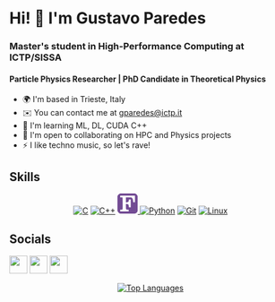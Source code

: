 # Hi! 👋 I'm Gustavo Paredes
<!-- # Hi ![](https://user-images.githubusercontent.com/18350557/176309783-0785949b-9127-417c-8b55-ab5a4333674e.gif) I'm Gustavo Paredes
============================================================ -->

### Master's student in High-Performance Computing at ICTP/SISSA  
#### Particle Physics Researcher | PhD Candidate in Theoretical Physics  

- 🌍 I'm based in Trieste, Italy  
- ✉️ You can contact me at [gparedes@ictp.it](mailto:gparedes@ictp.it)  
- 🧠 I'm learning ML, DL, CUDA C++  
- 🤝 I'm open to collaborating on HPC and Physics projects  
- ⚡ I like techno music, so let's rave!  

<!-- [![GitHub followers](https://img.shields.io/github/followers/gustavo137?logo=github&style=for-the-badge&color=0891b2&labelColor=1c1917)](https://github.com/gustavo137) -->

## Skills

<p align="center">
<a href="https://docs.microsoft.com/en-us/cpp/?view=msvc-170" target="_blank"><img src="https://raw.githubusercontent.com/danielcranney/readme-generator/main/public/icons/skills/c-colored.svg" width="36" height="36" alt="C" /></a>
<a href="https://docs.microsoft.com/en-us/cpp/?view=msvc-170" target="_blank"><img src="https://raw.githubusercontent.com/danielcranney/readme-generator/main/public/icons/skills/cplusplus-colored.svg" width="36" height="36" alt="C++" /></a>
<a href="https://fortran-lang.org/" target="_blank">
  <img src="https://raw.githubusercontent.com/devicons/devicon/master/icons/fortran/fortran-original.svg" width="36" height="36" alt="Fortran" />
</a>
<a href="https://www.python.org/" target="_blank"><img src="https://raw.githubusercontent.com/danielcranney/readme-generator/main/public/icons/skills/python-colored.svg" width="36" height="36" alt="Python" /></a>
<a href="https://git-scm.com/" target="_blank"><img src="https://raw.githubusercontent.com/danielcranney/readme-generator/main/public/icons/skills/git-colored.svg" width="36" height="36" alt="Git" /></a>
<!-- <a href="https://www.gnu.org/software/bash/" target="_blank"><img src="https://raw.githubusercontent.com/danielcranney/readme-generator/main/public/icons/skills/gnubash.svg" width="36" height="36" alt="GNU Bash" /></a> -->
<!-- <a href="https://www.docker.com/" target="_blank"><img src="https://raw.githubusercontent.com/danielcranney/readme-generator/main/public/icons/skills/docker-colored.svg" width="36" height="36" alt="Docker" /></a> -->
<a href="https://www.linux.org" target="_blank"><img src="https://raw.githubusercontent.com/danielcranney/readme-generator/main/public/icons/skills/linux-colored.svg" width="36" height="36" alt="Linux" /></a>
<!-- <a href="https://pytorch.org/" target="_blank"><img src="https://raw.githubusercontent.com/danielcranney/readme-generator/main/public/icons/skills/pytorch-colored.svg" width="36" height="36" alt="PyTorch" /></a> -->
</p>

## Socials

<p align="left">
<a href="https://www.github.com/gustavo137" target="_blank"> <img src="https://raw.githubusercontent.com/danielcranney/readme-generator/main/public/icons/socials/github.svg" width="32" height="32" /></a>
<a href="http://www.instagram.com/kush_137/" target="_blank"> <img src="https://raw.githubusercontent.com/danielcranney/readme-generator/main/public/icons/socials/instagram.svg" width="32" height="32" /></a>
<a href="https://www.linkedin.com/in/gustavo-paredes-torres-8044b81a2/" target="_blank"> <img src="https://raw.githubusercontent.com/danielcranney/readme-generator/main/public/icons/socials/linkedin.svg" width="32" height="32" /></a>
</p>

<!-- ## Badges -->

<!-- ### My GitHub Stats -->
<p alingn="center">
  <!-- <a href="http://www.github.com/gustavo137"><img src="https://github-readme-stats.vercel.app/api?username=gustavo137&show_icons=true&count_private=true&title_color=0891b2&text_color=ffffff&icon_color=0891b2&bg_color=1c1917&hide_border=true" alt="gustavo137's GitHub stats" /></a> -->
  <!-- <a href="http://www.github.com/gustavo137"><img src="https://github-readme-streak-stats.herokuapp.com/?user=gustavo137&stroke=ffffff&background=1c1917&ring=0891b2&fire=0891b2&currStreakNum=ffffff&currStreakLabel=0891b2&sideNums=ffffff&sideLabels=ffffff&dates=ffffff&hide_border=true" /></a> -->
</p>

<!-- [![gustavo137's GitHub summary](https://github-profile-summary-cards.vercel.app/api/cards/profile-details?username=gustavo137&theme=github_dark)](https://github.com/gustavo137) -->

<p align="center">
  <!-- <a href="https://github.com/gustavo137">
    <img src="https://github-profile-summary-cards.vercel.app/api/cards/repos-per-language?username=gustavo137&theme=github_dark" alt="Repo Languages" />
  </a> -->
  <a href="https://github.com/gustavo137">
    <img src="https://github-readme-stats.vercel.app/api/top-langs/?username=gustavo137&langs_count=10&title_color=0891b2&text_color=ffffff&icon_color=0891b2&bg_color=1c1917&hide_border=true&locale=en&custom_title=Top%20Languages" alt="Top Languages" />
  </a>
</p>

<!-- <p align="center">
   <a href="https://github.com/gustavo137">
    <img width="45%" src="https://github-readme-stats.vercel.app/api/top-langs/?username=gustavo137&langs_count=10&title_color=0891b2&text_color=ffffff&icon_color=0891b2&bg_color=1c1917&hide_border=true&locale=en&custom_title=Top%20Languages" alt="Top Languages" />
  </a>
  <a href="https://github.com/gustavo137">
    <img width="45%" src="https://github-profile-summary-cards.vercel.app/api/cards/repos-per-language?username=gustavo137&theme=github_dark" alt="Repo Languages" />
  </a>
</p> -->

